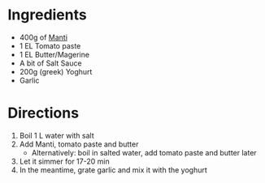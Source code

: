 # Ingredients

- 400g of [Manti](https://www.kaufland.de/product/438920308/)
- 1 EL Tomato paste
- 1 EL Butter/Magerine
- A bit of Salt
Sauce
- 200g (greek) Yoghurt
- Garlic

# Directions

1) Boil 1 L water with salt
2) Add Manti, tomato paste and butter
	- Alternatively: boil in salted water, add tomato paste and butter later
3) Let it simmer for 17-20 min
4) In the meantime, grate garlic and mix it with the yoghurt
